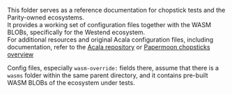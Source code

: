 This folder serves as a reference documentation for chopstick tests and the Parity-owned ecosystems.  
It provides a working set of configuration files together with the WASM BLOBs, specifically for the Westend ecosystem.  
For additional resources and original Acala configuration files, including documentation, refer to the [Acala repository](https://github.com/AcalaNetwork/chopsticks/tree/master/configs) or [Papermoon chopsticks overview](https://papermoonio.github.io/polkadot-ecosystem-docs-draft/dev-tools/chopsticks/overview/#using-a-configuration-file)

Config files, especially `wasm-override:` fields there, assume that there is a `wasms` folder within the same parent directory, and it contains pre-built WASM BLOBs of the
ecosystem under tests.
